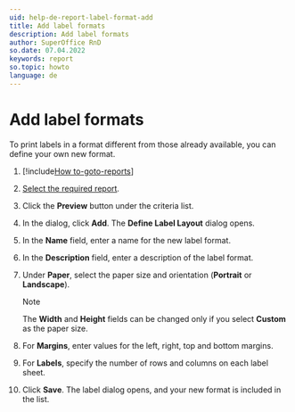 ```yaml
---
uid: help-de-report-label-format-add
title: Add label formats
description: Add label formats
author: SuperOffice RnD
so.date: 07.04.2022
keywords: report
so.topic: howto
language: de
---
```


# Add label formats

To print labels in a format different from those already available, you can define your own new format.

1. [!include[How to-goto-reports](../includes/goto-reports.md)]
1. [Select the required report][1].
1. Click the **Preview** button under the criteria list.
1. In the dialog, click **Add**. The **Define Label Layout** dialog opens.
1. In the **Name** field, enter a name for the new label format.
1. In the **Description** field, enter a description of the label format.
1. Under **Paper**, select the paper size and orientation (**Portrait** or **Landscape**).

    > [!NOTE]
    > The **Width** and **Height** fields can be changed only if you select **Custom** as the paper size.

1. For **Margins**, enter values for the left, right, top and bottom margins.
1. For **Labels**, specify the number of rows and columns on each label sheet.
1. Click **Save**. The label dialog opens, and your new format is included in the list.

<!-- Referenced links -->
[1]: ../properties.md

<!-- Referenced images -->

